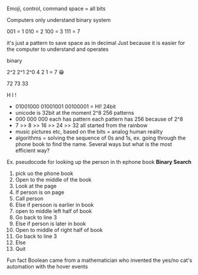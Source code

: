 Emoji, control, command space = all bits

Computers only understand binary system

001 = 1
010 = 2
100 = 3
111 = 7

it's just a pattern to save space as in decimal
Just because it is easier for the computer to understand and operates

binary 

2^2 2^1 2^0
4   2   1         = 7  😁

72 73 33

H I !

- 01001000  01001001  00100001  = HI!  24bit
- unicode is 32bit at the moment 2^8 256 patterns
- 000 000 000 each has pattern each pattern has 256 because of 2^8
- 7 >> 8 >> 16 >> 24 >> 32 all started from the rainbow
- music pictures etc, based on the bits = analog human reality
- algorithms = solving the sequence of 0s and 1s, ex. going through the phone book to find the name. Several ways but what is the most efficient way? 


Ex. pseudocode for looking up the person in th ephone book
**Binary Search**

1. pick uo the phone book
2. Open to the middle of the book
3. Look at the page
4.  If person is on page
5.    Call person
6. Else if persoon is earlier in book
7.    open to middle left half of book
8.    Go back to line 3
9. Else if person is later in book
10.   Open to middle of right half of book
11.   Go back to line 3
12. Else
13. Quit

Fun fact Boolean came from a mathematician who invented the yes/no
cat's automation with the hover events